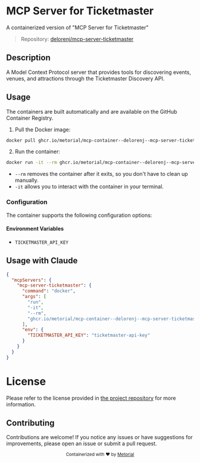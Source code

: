 
# MCP Server for Ticketmaster

A containerized version of "MCP Server for Ticketmaster"

> Repository: [delorenj/mcp-server-ticketmaster](https://github.com/delorenj/mcp-server-ticketmaster)

## Description

A Model Context Protocol server that provides tools for discovering events, venues, and attractions through the Ticketmaster Discovery API.


## Usage

The containers are built automatically and are available on the GitHub Container Registry.

1. Pull the Docker image:

```bash
docker pull ghcr.io/metorial/mcp-container--delorenj--mcp-server-ticketmaster--mcp-server-ticketmaster
```

2. Run the container:

```bash
docker run -it --rm ghcr.io/metorial/mcp-container--delorenj--mcp-server-ticketmaster--mcp-server-ticketmaster 
```

- `--rm` removes the container after it exits, so you don't have to clean up manually.
- `-it` allows you to interact with the container in your terminal.


### Configuration

The container supports the following configuration options:




#### Environment Variables

- `TICKETMASTER_API_KEY`




## Usage with Claude

```json
{
  "mcpServers": {
    "mcp-server-ticketmaster": {
      "command": "docker",
      "args": [
        "run",
        "-it",
        "--rm",
        "ghcr.io/metorial/mcp-container--delorenj--mcp-server-ticketmaster--mcp-server-ticketmaster"
      ],
      "env": {
        "TICKETMASTER_API_KEY": "ticketmaster-api-key"
      }
    }
  }
}
```

# License

Please refer to the license provided in [the project repository](https://github.com/delorenj/mcp-server-ticketmaster) for more information.

## Contributing

Contributions are welcome! If you notice any issues or have suggestions for improvements, please open an issue or submit a pull request.

<div align="center">
  <sub>Containerized with ❤️ by <a href="https://metorial.com">Metorial</a></sub>
</div>
  
